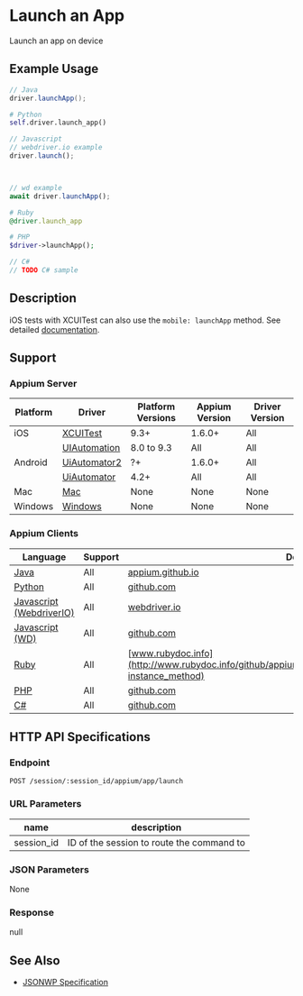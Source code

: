 # Launch an App

Launch an app on device
## Example Usage

```java
// Java
driver.launchApp();

```

```python
# Python
self.driver.launch_app()

```

```javascript
// Javascript
// webdriver.io example
driver.launch();



// wd example
await driver.launchApp();

```

```ruby
# Ruby
@driver.launch_app

```

```php
# PHP
$driver->launchApp();

```

```csharp
// C#
// TODO C# sample

```


## Description

iOS tests with XCUITest can also use the `mobile: launchApp` method. See detailed [documentation](/docs/en/writing-running-appium/ios/ios-xctest-mobile-apps-management.md#mobile-launchapp).


## Support

### Appium Server

|Platform|Driver|Platform Versions|Appium Version|Driver Version|
|--------|----------------|------|--------------|--------------|
| iOS | [XCUITest](/docs/en/drivers/ios-xcuitest.md) | 9.3+ | 1.6.0+ | All |
|  | [UIAutomation](/docs/en/drivers/ios-uiautomation.md) | 8.0 to 9.3 | All | All |
| Android | [UiAutomator2](/docs/en/drivers/android-uiautomator2.md) | ?+ | 1.6.0+ | All |
|  | [UiAutomator](/docs/en/drivers/android-uiautomator.md) | 4.2+ | All | All |
| Mac | [Mac](/docs/en/drivers/mac.md) | None | None | None |
| Windows | [Windows](/docs/en/drivers/windows.md) | None | None | None |

### Appium Clients

|Language|Support|Documentation|
|--------|-------|-------------|
|[Java](https://github.com/appium/java-client/releases/latest)| All |  [appium.github.io](http://appium.github.io/java-client/io/appium/java_client/InteractsWithApps.html#launchApp--)  |
|[Python](https://github.com/appium/python-client/releases/latest)| All |  [github.com](https://github.com/appium/python-client/blob/master/appium/webdriver/webdriver.py#L578)  |
|[Javascript (WebdriverIO)](http://webdriver.io/index.html)| All |  [webdriver.io](http://webdriver.io/api/mobile/launch.html)  |
|[Javascript (WD)](https://github.com/admc/wd/releases/latest)| All |  [github.com](https://github.com/admc/wd/blob/master/lib/commands.js#L2798)  |
|[Ruby](https://github.com/appium/ruby_lib/releases/latest)| All |  [www.rubydoc.info](http://www.rubydoc.info/github/appium/ruby_lib_core/Appium/Core/Device#launch_app-instance_method)  |
|[PHP](https://github.com/appium/php-client/releases/latest)| All |  [github.com](https://github.com/appium/php-client/)  |
|[C#](https://github.com/appium/appium-dotnet-driver/releases/latest)| All |  [github.com](https://github.com/appium/appium-dotnet-driver/)  |

## HTTP API Specifications

### Endpoint

`POST /session/:session_id/appium/app/launch`

### URL Parameters

|name|description|
|----|-----------|
|session_id|ID of the session to route the command to|

### JSON Parameters

None

### Response

null

## See Also

* [JSONWP Specification](https://github.com/appium/appium-base-driver/blob/master/lib/protocol/routes.js#L430)

